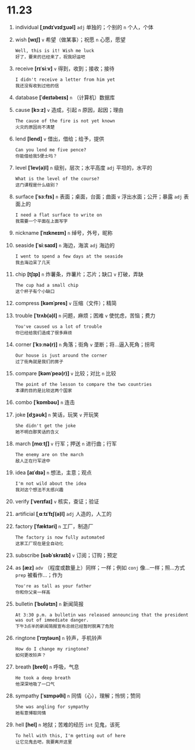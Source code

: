 # 11.23

1. individual **[ˌɪndɪˈvɪdʒuəl]** `adj` 单独的；个别的 `n` 个人，个体

2. wish **[wɪʃ]** `v` 希望（做某事）；祝愿 `n` 心愿，愿望

   ```
   Well, this is it! Wish me luck
   好了，要来的已经来了，祝我好运吧
   ```

3. receive **[rɪˈsiːv]** `v` 得到，收到；接收；接待

   ```
   I didn't receive a letter from him yet
   我还没有收到过他的信
   ```

4. database **[ˈdeɪtəbeɪs]** `n` （计算机）数据库

5. cause **[kɔːz]** `v` 造成，引起 `n` 原因，起因；理由

   ```
   The cause of the fire is not yet known
   火灾的原因尚不清楚
   ```

6. lend **[lend]** `v` 借出，借给；给予，提供

   ```
   Can you lend me five pence?
   你能借给我5便士吗？
   ```

7. level **[ˈlev(ə)l]** `n` 级别，层次；水平高度 `adj` 平坦的，水平的

   ```
   What is the level of the course?
   这门课程是什么级别？
   ```

8. surface **[ˈsɜːfɪs]** `n` 表面；桌面，台面；曲面 `v` 浮出水面；公开；暴露 `adj` 表面上的

   ```
   I need a flat surface to write on
   我需要一个平面在上面写字
   ```

9. nickname **[ˈnɪkneɪm]** `n` 绰号，外号，昵称

10. seaside **[ˈsiːsaɪd]** `n` 海边，海滨 `adj` 海边的

    ```
    I went to spend a few days at the seaside
    我去海边呆了几天
    ```

11. chip **[tʃɪp]** `n` 炸薯条，炸薯片；芯片；缺口 `v` 打破，弄缺

    ```
    The cup had a small chip
    这个杯子有个小缺口
    ```

12. compress **[kəmˈpres]** `v` 压缩（文件）；精简

13. trouble **[ˈtrʌb(ə)l]** `n` 问题，麻烦；困难 `v` 使忧虑，苦恼；费力

    ```
    You've caused us a lot of trouble
    你已经给我们造成了很多麻烦
    ```

14. corner **[ˈkɔːnə(r)]** `n` 角落；街角 `v` 垄断；将...逼入死角；拐弯

    ```
    Our house is just around the corner
    过了街角就是我们的房子
    ```

15. compare **[kəmˈpeə(r)]** `v` 比较；对比 `n` 比较

    ```
    The point of the lesson to compare the two countries
    本课的目的是比较这两个国家
    ```

16. combo **[ˈkɒmbəʊ]** `n` 连击

17. joke **[dʒəʊk]** `n` 笑话，玩笑 `v` 开玩笑

    ```
    She didn't get the joke
    她不明白那笑话的含义
    ```

18. march **[mɑːtʃ]** `v` 行军；押送 `n` 进行曲；行军

    ```
    The enemy are on the march
    敌人正在行军途中
    ```

19. idea **[aɪˈdɪə]** `n` 想法，主意；观点

    ```
    I'm not wild about the idea
    我对这个想法不太感兴趣
    ```

20. verify **[ˈverɪfaɪ]** `v` 核实，查证；验证

21. artificial **[ˌɑːtɪˈfɪʃ(ə)l]** `adj` 人造的，人工的

22. factory **[ˈfæktəri]** `n` 工厂，制造厂

    ```
    The factory is now fully automated
    这家工厂现在是全自动化
    ```

23. subscribe **[səbˈskraɪb]** `v` 订阅；订购；预定

24. as **[æz]** `adv` （程度或数量上）同样；一样；例如 `conj` 像...一样；照...方式 `prep` 被看作...；作为

    ```
    You're as tall as your father
    你和你父亲一样高
    ```

25. bulletin **[ˈbʊlətɪn]** `n` 新闻简报

    ```
    At 3:30 p.m. a bulletin was released announcing that the president was out of immediate danger.
    下午3点半的新闻简报宣布总统已经暂时脱离了危险
    ```

26. ringtone **[ˈrɪŋtəʊn]** `n` 铃声，手机铃声

    ```
    How do I change my ringtone?
    如何更改铃声？
    ```

27. breath **[breθ]** `n` 呼吸，气息

    ```
    He took a deep breath
    他深深地吸了一口气
    ```

28. sympathy **[ˈsɪmpəθi]** `n` 同情（心），理解；怜悯；赞同

    ```
    She was angling for sympathy
    她有意博取同情
    ```

29. hell **[hel]** `n` 地狱；苦难的经历 `int` 见鬼，该死
    ```
    To hell with this, I'm getting out of here
    让它见鬼去吧，我要离开这里
    ```

